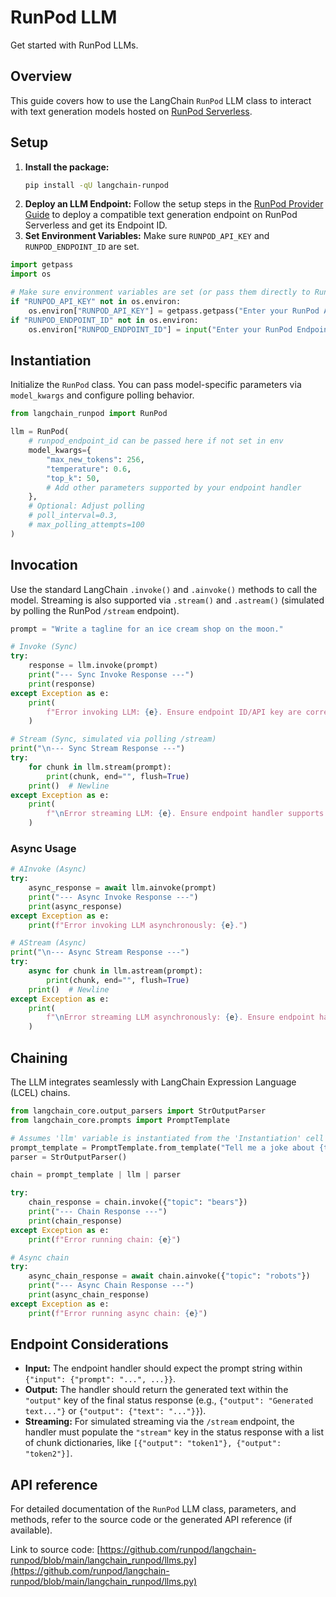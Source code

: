 # RunPod LLM

Get started with RunPod LLMs.

## Overview

This guide covers how to use the LangChain `RunPod` LLM class to interact with text generation models hosted on [RunPod Serverless](https://www.runpod.io/serverless-gpu).

## Setup

1. **Install the package:**
   ```bash
   pip install -qU langchain-runpod
   ```
2. **Deploy an LLM Endpoint:** Follow the setup steps in the [RunPod Provider Guide](/oss/integrations/providers/runpod#setup) to deploy a compatible text generation endpoint on RunPod Serverless and get its Endpoint ID.
3. **Set Environment Variables:** Make sure `RUNPOD_API_KEY` and `RUNPOD_ENDPOINT_ID` are set.


```python
import getpass
import os

# Make sure environment variables are set (or pass them directly to RunPod)
if "RUNPOD_API_KEY" not in os.environ:
    os.environ["RUNPOD_API_KEY"] = getpass.getpass("Enter your RunPod API Key: ")
if "RUNPOD_ENDPOINT_ID" not in os.environ:
    os.environ["RUNPOD_ENDPOINT_ID"] = input("Enter your RunPod Endpoint ID: ")
```
## Instantiation

Initialize the `RunPod` class. You can pass model-specific parameters via `model_kwargs` and configure polling behavior.


```python
from langchain_runpod import RunPod

llm = RunPod(
    # runpod_endpoint_id can be passed here if not set in env
    model_kwargs={
        "max_new_tokens": 256,
        "temperature": 0.6,
        "top_k": 50,
        # Add other parameters supported by your endpoint handler
    },
    # Optional: Adjust polling
    # poll_interval=0.3,
    # max_polling_attempts=100
)
```
## Invocation

Use the standard LangChain `.invoke()` and `.ainvoke()` methods to call the model. Streaming is also supported via `.stream()` and `.astream()` (simulated by polling the RunPod `/stream` endpoint).


```python
prompt = "Write a tagline for an ice cream shop on the moon."

# Invoke (Sync)
try:
    response = llm.invoke(prompt)
    print("--- Sync Invoke Response ---")
    print(response)
except Exception as e:
    print(
        f"Error invoking LLM: {e}. Ensure endpoint ID/API key are correct and endpoint is active/compatible."
    )
```
```python
# Stream (Sync, simulated via polling /stream)
print("\n--- Sync Stream Response ---")
try:
    for chunk in llm.stream(prompt):
        print(chunk, end="", flush=True)
    print()  # Newline
except Exception as e:
    print(
        f"\nError streaming LLM: {e}. Ensure endpoint handler supports streaming output format."
    )
```

### Async Usage


```python
# AInvoke (Async)
try:
    async_response = await llm.ainvoke(prompt)
    print("--- Async Invoke Response ---")
    print(async_response)
except Exception as e:
    print(f"Error invoking LLM asynchronously: {e}.")
```


```python
# AStream (Async)
print("\n--- Async Stream Response ---")
try:
    async for chunk in llm.astream(prompt):
        print(chunk, end="", flush=True)
    print()  # Newline
except Exception as e:
    print(
        f"\nError streaming LLM asynchronously: {e}. Ensure endpoint handler supports streaming output format."
    )
```

## Chaining

The LLM integrates seamlessly with LangChain Expression Language (LCEL) chains.


```python
from langchain_core.output_parsers import StrOutputParser
from langchain_core.prompts import PromptTemplate

# Assumes 'llm' variable is instantiated from the 'Instantiation' cell
prompt_template = PromptTemplate.from_template("Tell me a joke about {topic}")
parser = StrOutputParser()

chain = prompt_template | llm | parser

try:
    chain_response = chain.invoke({"topic": "bears"})
    print("--- Chain Response ---")
    print(chain_response)
except Exception as e:
    print(f"Error running chain: {e}")

# Async chain
try:
    async_chain_response = await chain.ainvoke({"topic": "robots"})
    print("--- Async Chain Response ---")
    print(async_chain_response)
except Exception as e:
    print(f"Error running async chain: {e}")
```

## Endpoint Considerations

- **Input:** The endpoint handler should expect the prompt string within `{"input": {"prompt": "...", ...}}`.
- **Output:** The handler should return the generated text within the `"output"` key of the final status response (e.g., `{"output": "Generated text..."}` or `{"output": {"text": "..."}}`).
- **Streaming:** For simulated streaming via the `/stream` endpoint, the handler must populate the `"stream"` key in the status response with a list of chunk dictionaries, like `[{"output": "token1"}, {"output": "token2"}]`.

## API reference

For detailed documentation of the `RunPod` LLM class, parameters, and methods, refer to the source code or the generated API reference (if available).

Link to source code: [https://github.com/runpod/langchain-runpod/blob/main/langchain_runpod/llms.py](https://github.com/runpod/langchain-runpod/blob/main/langchain_runpod/llms.py)
